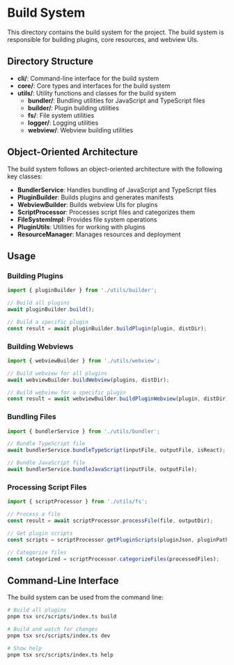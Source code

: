 # Build System

This directory contains the build system for the project. The build system is responsible for building plugins, core resources, and webview UIs.

## Directory Structure

- **cli/**: Command-line interface for the build system
- **core/**: Core types and interfaces for the build system
- **utils/**: Utility functions and classes for the build system
  - **bundler/**: Bundling utilities for JavaScript and TypeScript files
  - **builder/**: Plugin building utilities
  - **fs/**: File system utilities
  - **logger/**: Logging utilities
  - **webview/**: Webview building utilities

## Object-Oriented Architecture

The build system follows an object-oriented architecture with the following key classes:

- **BundlerService**: Handles bundling of JavaScript and TypeScript files
- **PluginBuilder**: Builds plugins and generates manifests
- **WebviewBuilder**: Builds webview UIs for plugins
- **ScriptProcessor**: Processes script files and categorizes them
- **FileSystemImpl**: Provides file system operations
- **PluginUtils**: Utilities for working with plugins
- **ResourceManager**: Manages resources and deployment

## Usage

### Building Plugins

```typescript
import { pluginBuilder } from './utils/builder';

// Build all plugins
await pluginBuilder.build();

// Build a specific plugin
const result = await pluginBuilder.buildPlugin(plugin, distDir);
```

### Building Webviews

```typescript
import { webviewBuilder } from './utils/webview';

// Build webview for all plugins
await webviewBuilder.buildWebview(plugins, distDir);

// Build webview for a specific plugin
const result = await webviewBuilder.buildPluginWebview(plugin, distDir);
```

### Bundling Files

```typescript
import { bundlerService } from './utils/bundler';

// Bundle TypeScript file
await bundlerService.bundleTypeScript(inputFile, outputFile, isReact);

// Bundle JavaScript file
await bundlerService.bundleJavaScript(inputFile, outputFile);
```

### Processing Script Files

```typescript
import { scriptProcessor } from './utils/fs';

// Process a file
const result = await scriptProcessor.processFile(file, outputDir);

// Get plugin scripts
const scripts = scriptProcessor.getPluginScripts(pluginJson, pluginPath);

// Categorize files
const categorized = scriptProcessor.categorizeFiles(processedFiles);
```

## Command-Line Interface

The build system can be used from the command line:

```bash
# Build all plugins
pnpm tsx src/scripts/index.ts build

# Build and watch for changes
pnpm tsx src/scripts/index.ts dev

# Show help
pnpm tsx src/scripts/index.ts help
```
